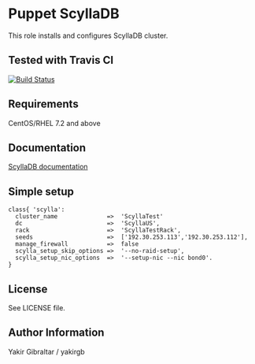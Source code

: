 # Puppet ScyllaDB

This role installs and configures ScyllaDB cluster.

## Tested with Travis CI

[![Build Status](https://travis-ci.org/yakirgb/puppet-scylladb.svg?branch=master)](https://travis-ci.org/yakirgb/puppet-scylladb)

## Requirements

CentOS/RHEL	7.2 and above

## Documentation

[ScyllaDB documentation](http://docs.scylladb.com/)

## Simple setup

```puppet
class{ 'scylla':
  cluster_name              =>  'ScyllaTest'
  dc                        =>  'ScyllaUS',
  rack                      =>  'ScyllaTestRack',
  seeds                     =>  ['192.30.253.113','192.30.253.112'],
  manage_firewall           =>  false
  scylla_setup_skip_options =>  '--no-raid-setup',
  scylla_setup_nic_options  =>  '--setup-nic --nic bond0'.
}
```
## License

See LICENSE file.

## Author Information

Yakir Gibraltar / yakirgb

